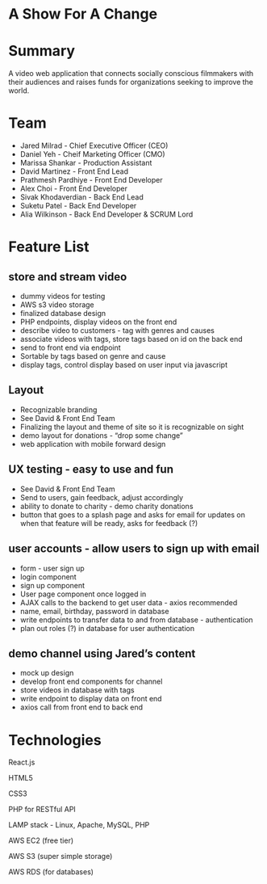 
# A Show For A Change
# Summary
A video web application that connects socially conscious filmmakers with their audiences and raises funds for organizations seeking to improve the world.

# Team
* Jared Milrad - Chief Executive Officer (CEO)
* Daniel Yeh - Cheif Marketing Officer (CMO)
* Marissa Shankar - Production Assistant
* David Martinez - Front End Lead
* Prathmesh Pardhiye - Front End Developer
* Alex Choi - Front End Developer
* Sivak Khodaverdian - Back End Lead
* Suketu Patel - Back End Developer
* Alia Wilkinson - Back End Developer & SCRUM Lord

# Feature List
## store and stream video
* dummy videos for testing
* AWS s3 video storage
* finalized database design
* PHP endpoints, display videos on the front end
* describe video to customers - tag with genres and causes
* associate videos with tags, store tags based on id on the back end
* send to front end via endpoint
* Sortable by tags based on genre and cause
* display tags, control display based on user input via javascript
## Layout 
* Recognizable branding
* See David & Front End Team
* Finalizing the layout and theme of site so it is recognizable on sight
* demo layout for donations - “drop some change”
* web application with mobile forward design
## UX testing - easy to use and fun  
* See David & Front End Team
* Send to users, gain feedback, adjust accordingly
* ability to donate to charity - demo charity donations 
* button that goes to a splash page and asks for email for updates on when that feature will be ready, asks for feedback (?)
## user accounts - allow users to sign up with email 
* form - user sign up
* login component
* sign up component
* User page component once logged in
* AJAX calls to the backend to get user data - axios recommended
* name, email, birthday, password in database
* write endpoints to transfer data to and from database - authentication
* plan out roles (?) in database for user authentication
## demo channel using Jared’s content
* mock up design
* develop front end components for channel
* store videos in database with tags
* write endpoint to display data on front end
* axios call from front end to back end

# Technologies
React.js

HTML5

CSS3

PHP for RESTful API

LAMP stack - Linux, Apache, MySQL, PHP

AWS EC2 (free tier)

AWS S3 (super simple storage)

AWS RDS (for databases)
